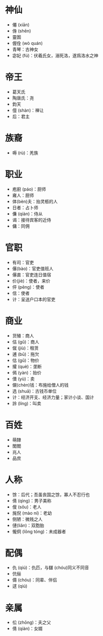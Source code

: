 # 神仙
* 僊 (xiān)
* 㑗 (shēn)
* 靈圄
* 偓佺 (wò quán)
* 青琴：古神女
* 宓妃 (fú)：伏羲氏女，溺死洛，遂爲洛水之神

# 帝王
* 葛天氏
* 陶唐氏：尧
* 鈞天
* 儃 (shàn)：禅让
* 后：君主
# 族裔
* 嗕 (rù)：羌族
# 职业
* 庖廚 (páo)：厨师
* 雍人：厨师
* 体(bèn)夫：抬灵柩的人
* 日者：占卜师
* 傔 (qiàn)：侍从
* 谒：接待宾客的近侍
* 傭：同佣
# 官职
* 有司：官吏
* 儤(bào)：官吏值班人
* 儤直：官吏连日值宿
* 价(jiè)：使者，来价
* 伻 (pēng)：使者
* 信：使者
* 计：呈送户口本的官吏
# 商业
* 货殖：商人
* 估 (gǔ)：商人
* 僦 (jiù)：租赁
* 逋 (bū)：拖欠
* 估 (gǔ)：物价
* 攉 (què)：垄断
* 傿 (yàn)：抬价
* 儥 (yù)：卖
* 儭(chèn)钱：布施给僧人的钱
* 选 (shuā)：古钱币单位
* 计：经济开支、经济力量；家计小谈、国计
* 詅 (líng)：叫卖
# 百姓
* 萌隸
* 閭閻
* 兆人
* 品庶

# 人称
* 馀：后代；吾虽丧国之馀，寡人不忍行也
* 倩 (qìng)：男子美称
* 傁 (sǒu)：老人
* 旄倪 (mào ní)：老幼
* 侧陋：微贱之人
* 僆(liǎn)：双胞胎
* 儱侗 (lǒng tóng)：未成器者
# 配偶
* 仇 (qiú)：仇匹，与讎 (chóu)同义不同音
* 伉俪
* 儔 (chóu)：同辈、伴侣
* 逑 (qiú)
# 亲属
* 伀 (zhōng)：夫之父
* 倩 (qiàn)：女婿